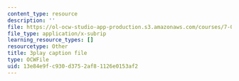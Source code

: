```yaml
---
content_type: resource
description: ''
file: https://ol-ocw-studio-app-production.s3.amazonaws.com/courses/7-01sc-fundamentals-of-biology-fall-2011/13e84e9fc930d3752af81126e0153af2_TnpCMgtDPgk.srt
file_type: application/x-subrip
learning_resource_types: []
resourcetype: Other
title: 3play caption file
type: OCWFile
uid: 13e84e9f-c930-d375-2af8-1126e0153af2
---
```

